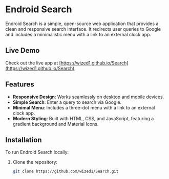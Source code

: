 # Endroid Search

Endroid Search is a simple, open-source web application that provides a clean and responsive search interface. It redirects user queries to Google and includes a minimalistic menu with a link to an external clock app.

## Live Demo
Check out the live app at [https://wized1.github.io/Search](https://wized1.github.io/Search).

## Features
- **Responsive Design**: Works seamlessly on desktop and mobile devices.
- **Simple Search**: Enter a query to search via Google.
- **Minimal Menu**: Includes a three-dot menu with a link to an external clock app.
- **Modern Styling**: Built with HTML, CSS, and JavaScript, featuring a gradient background and Material Icons.

## Installation
To run Endroid Search locally:
1. Clone the repository:
   ```bash
   git clone https://github.com/wized1/Search.git
